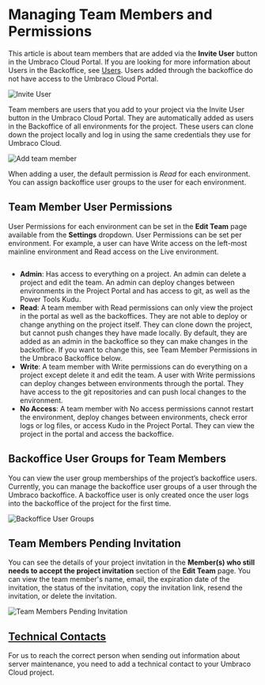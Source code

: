 # Managing Team Members and Permissions

This article is about team members that are added via the **Invite User** button in the Umbraco Cloud Portal. If you are looking for more information about Users in the Backoffice, see [Users](https://docs.umbraco.com/umbraco-cms/fundamentals/data/users). Users added through the backoffice do not have access to the Umbraco Cloud Portal.

![Invite User](../../set-up/team-members/images/Invite-User-1.gif)

Team members are users that you add to your project via the Invite User button in the Umbraco Cloud Portal. They are automatically added as users in the Backoffice of all environments for the project. These users can clone down the project locally and log in using the same credentials they use for Umbraco Cloud.

![Add team member](../../set-up/team-members/images/add-team-member-v9-1.png)

When adding a user, the default permission is _Read_ for each environment. You can assign backoffice user groups to the user for each environment.

## Team Member User Permissions

User Permissions for each environment can be set in the **Edit Team** page available from the **Settings** dropdown. User Permissions can be set per environment. For example, a user can have Write access on the left-most mainline environment and Read access on the Live environment.

<figure><img src="../../set-up/team-members/images/Edit-Team.png" alt=""><figcaption></figcaption></figure>

* **Admin**: Has access to everything on a project. An admin can delete a project and edit the team. An admin can deploy changes between environments in the Project Portal and has access to git, as well as the Power Tools Kudu.
* **Read**: A team member with Read permissions can only view the project in the portal as well as the backoffices. They are not able to deploy or change anything on the project itself. They can clone down the project, but cannot push changes they have made locally. By default, they are added as an admin in the backoffice so they can make changes in the backoffice. If you want to change this, see Team Member Permissions in the Umbraco Backoffice below.
* **Write**: A team member with Write permissions can do everything on a project except delete it and edit the team. A user with Write permissions can deploy changes between environments through the portal. They have access to the git repositories and can push local changes to the environment.
* **No Access**: A team member with No access permissions cannot restart the environment, deploy changes between environments, check error logs or log files, or access Kudo in the Project Portal. They can view the project in the portal and access the backoffice.

## Backoffice User Groups for Team Members

You can view the user group memberships of the project’s backoffice users. Currently, you can manage the backoffice user groups of a user through the Umbraco backoffice. A backoffice user is only created once the user logs into the backoffice of the project for the first time.

![Backoffice User Groups](../../set-up/team-members/images/Umbraco-Backoffice-User-Groups.png)

## Team Members Pending Invitation

You can see the details of your project invitation in the **Member(s) who still needs to accept the project invitation** section of the **Edit Team** page. You can view the team member's name, email, the expiration date of the invitation, the status of the invitation, copy the invitation link, resend the invitation, or delete the invitation.

![Team Members Pending Invitation](../../set-up/team-members/images/Pending-Project-Invites.png)

## [Technical Contacts](technical-contact.md)

For us to reach the correct person when sending out information about server maintenance, you need to add a technical contact to your Umbraco Cloud project.
